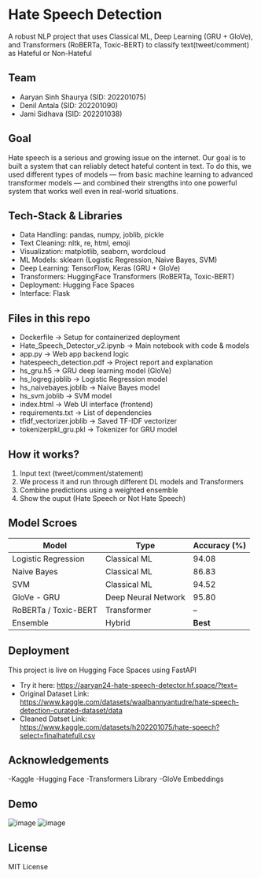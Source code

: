# Hate Speech Detection
A robust NLP project that uses Classical ML, Deep Learning (GRU + GloVe), and Transformers (RoBERTa, Toxic-BERT) to classify text(tweet/comment) as Hateful or Non-Hateful

## Team
- Aaryan Sinh Shaurya (SID: 202201075)  
- Denil Antala (SID: 202201090)
- Jami Sidhava (SID: 202201038)

## Goal
Hate speech is a serious and growing issue on the internet.
Our goal is to built a system that can reliably detect hateful content in text.
To do this, we used different types of models — from basic machine learning to advanced transformer models — and combined their strengths into one powerful system that works well even in real-world situations.

## Tech-Stack & Libraries
- Data Handling: pandas, numpy, joblib, pickle
- Text Cleaning: nltk, re, html, emoji
- Visualization: matplotlib, seaborn, wordcloud
- ML Models: sklearn (Logistic Regression, Naive Bayes, SVM)
- Deep Learning: TensorFlow, Keras (GRU + GloVe)
- Transformers: HuggingFace Transformers (RoBERTa, Toxic-BERT)
- Deployment: Hugging Face Spaces
- Interface: Flask

## Files in this repo
- Dockerfile → Setup for containerized deployment
- Hate_Speech_Detector_v2.ipynb → Main notebook with code & models
- app.py → Web app backend logic
- hatespeech_detection.pdf → Project report and explanation
- hs_gru.h5 → GRU deep learning model (GloVe)
- hs_logreg.joblib → 	Logistic Regression model
- hs_naivebayes.joblib → 	Naive Bayes model
- hs_svm.joblib → 	SVM model
- index.html → 	Web UI interface (frontend)
- requirements.txt → 	List of dependencies
- tfidf_vectorizer.joblib → Saved TF-IDF vectorizer
- tokenizerpkl_gru.pkl → 	Tokenizer for GRU model

## How it works? 
1) Input text (tweet/comment/statement) 
2) We process it and run through different DL models and Transformers
3) Combine predictions using a weighted ensemble
4) Show the ouput (Hate Speech or Not Hate Speech)

## Model Scroes
| Model                | Type                | Accuracy (%) |
| -------------------- | ------------------- | ------------ |
| Logistic Regression  | Classical ML        | 94.08        |
| Naive Bayes          | Classical ML        | 86.83        |
| SVM                  | Classical ML        | 94.52        |
| GloVe - GRU          | Deep Neural Network | 95.80        |
| RoBERTa / Toxic-BERT | Transformer         | –            |
| Ensemble             | Hybrid              | **Best**     |

## Deployment
This project is live on Hugging Face Spaces using FastAPI
- Try it here: https://aaryan24-hate-speech-detector.hf.space/?text=
- Original Dataset Link: https://www.kaggle.com/datasets/waalbannyantudre/hate-speech-detection-curated-dataset/data
- Cleaned Datset Link: https://www.kaggle.com/datasets/h202201075/hate-speech?select=finalhatefull.csv

## Acknowledgements
-Kaggle
-Hugging Face
-Transformers Library
-GloVe Embeddings

## Demo
![image](https://github.com/user-attachments/assets/96d6bd93-db88-4975-aace-2d59c89db108)
![image](https://github.com/user-attachments/assets/eb25cc0b-6d0e-4336-88a5-684fc98121d4)


## License
MIT License

